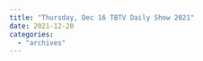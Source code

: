 ```yaml
---
title: "Thursday, Dec 16 TBTV Daily Show 2021"
date: 2021-12-20
categories: 
  - "archives"
---
```




